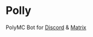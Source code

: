 # Polly

PolyMC Bot for [Discord](https://discord.gg/ZeN2sncGEn) & [Matrix](https://matrix.to/#/#polymc:matrix.org)
